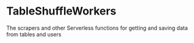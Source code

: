 # TableShuffleWorkers

The scrapers and other Serverless functions for getting and saving data from tables and users

